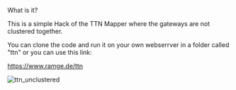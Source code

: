 What is it?

This is a simple Hack of the TTN Mapper where the gateways are not clustered together.

You can clone the code and run it on your own webserrver in a folder called "ttn" or you can use this link:

https://www.ramge.de/ttn


![ttn_unclustered](https://github.com/olfried/ttnmapper/assets/1424287/33761253-d271-44bd-b2e7-4bde18fe6f5e)
